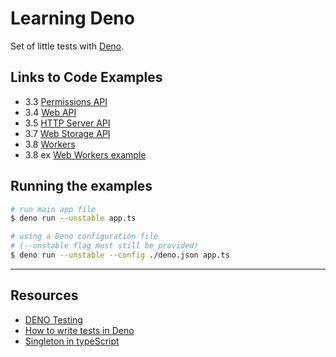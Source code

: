 # Learning Deno

Set of little tests with [Deno](https://deno.land/).

## Links to Code Examples

- 3.3 [Permissions API](./permission-api/readme.md)
- 3.4 [Web API](./web-platform-api/readme.md)
- 3.5 [HTTP Server API](./http-server-api/readme.md)
- 3.7 [Web Storage API](./web-storage-api/readme.md)
- 3.8 [Workers](./web-worker-api/readme.md)
- 3.8 ex [Web Workers example](./web-workers-example/readme.md)

## Running the examples

```bash
# run main app file
$ deno run --unstable app.ts

# using a Deno configuration file 
# (--unstable flag must still be provided)
$ deno run --unstable --config ./deno.json app.ts
```

---

## Resources

- [DENO Testing](https://deno.land/manual@main/testing)
- [How to write tests in Deno](https://dev.to/robdwaller/how-to-write-tests-in-deno-pen)
- [Singleton in typeScript](https://refactoring.guru/design-patterns/singleton/typescript/example)
